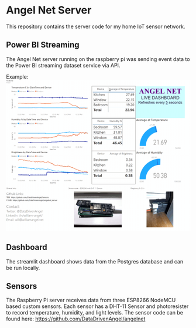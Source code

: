 # Angel Net Server
This repository contains the server code for my home IoT sensor network.

## Power BI Streaming

The Angel Net server running on the raspberry pi was sending event data to the Power BI streaming dataset service via API.
 
Example:
![Power BI Dashboard](/AngelNetDashboard.gif)

## Dashboard

The streamlit dashboard shows data from the Postgres database and can be run locally.

## Sensors

The Raspberry Pi server receives data from three ESP8266 NodeMCU based custom sensors. Each sensor has a DHT-11 Sensor and photoresister to record temperature, humidity, and light levels. The sensor code can be found here: https://github.com/DataDrivenAngel/angelnet

